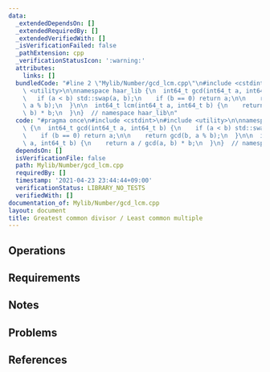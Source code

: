 ```yaml
---
data:
  _extendedDependsOn: []
  _extendedRequiredBy: []
  _extendedVerifiedWith: []
  _isVerificationFailed: false
  _pathExtension: cpp
  _verificationStatusIcon: ':warning:'
  attributes:
    links: []
  bundledCode: "#line 2 \"Mylib/Number/gcd_lcm.cpp\"\n#include <cstdint>\n#include\
    \ <utility>\n\nnamespace haar_lib {\n  int64_t gcd(int64_t a, int64_t b) {\n \
    \   if (a < b) std::swap(a, b);\n    if (b == 0) return a;\n\n    return gcd(b,\
    \ a % b);\n  }\n\n  int64_t lcm(int64_t a, int64_t b) {\n    return a / gcd(a,\
    \ b) * b;\n  }\n}  // namespace haar_lib\n"
  code: "#pragma once\n#include <cstdint>\n#include <utility>\n\nnamespace haar_lib\
    \ {\n  int64_t gcd(int64_t a, int64_t b) {\n    if (a < b) std::swap(a, b);\n\
    \    if (b == 0) return a;\n\n    return gcd(b, a % b);\n  }\n\n  int64_t lcm(int64_t\
    \ a, int64_t b) {\n    return a / gcd(a, b) * b;\n  }\n}  // namespace haar_lib\n"
  dependsOn: []
  isVerificationFile: false
  path: Mylib/Number/gcd_lcm.cpp
  requiredBy: []
  timestamp: '2021-04-23 23:44:44+09:00'
  verificationStatus: LIBRARY_NO_TESTS
  verifiedWith: []
documentation_of: Mylib/Number/gcd_lcm.cpp
layout: document
title: Greatest common divisor / Least common multiple
---
```


## Operations

## Requirements

## Notes

## Problems

## References
